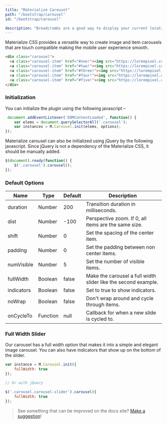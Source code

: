 ```yaml
---
title: "Materialize Carousel"
path: "/bootstrap/carousel"
id: "/bootstrap/carousel"

description: "Breadcrumbs are a good way to display your current location. This is usually used when you have multiple layers of content."
---
```


Materialize CSS provides a versatile way to create image and item carousels that are touch compatible making the mobile user experience smooth. 

```html
<div class="carousel">
  <a class="carousel-item" href="#one!"><img src="https://lorempixel.com/250/250/nature/1"></a>
  <a class="carousel-item" href="#two!"><img src="https://lorempixel.com/250/250/nature/2"></a>
  <a class="carousel-item" href="#three!"><img src="https://lorempixel.com/250/250/nature/3"></a>
  <a class="carousel-item" href="#four!"><img src="https://lorempixel.com/250/250/nature/4"></a>
  <a class="carousel-item" href="#five!"><img src="https://lorempixel.com/250/250/nature/5"></a>
</div>
 ``` 
 
### Initialization 

You can initialize the plugin using the following javascript –
 
```javascript
 document.addEventListener('DOMContentLoaded', function() {
    var elems = document.querySelectorAll('.carousel');
    var instances = M.Carousel.init(elems, options);
});
```

Materialize carousel can also be initialized using jQuery by the following javascript. Since jQuery is not a dependency of the Materialize CSS, it should be manually added. 

```javascript
$(document).ready(function() {
    $('.carousel').carousel();
});
```

### Default Options

| Name | Type | Default | Description |
| --- | --- | --- | --- |
| duration | Number | 200 | Transition duration in milliseconds. |
| dist | Number | \-100 | Perspective zoom. If 0, all items are the same size. |
| shift | Number | 0 | Set the spacing of the center item. |
| padding | Number | 0 | Set the padding between non center items. |
| numVisible | Number | 5 | Set the number of visible items. |
| fullWidth | Boolean | false | Make the carousel a full width slider like the second example. |
| indicators | Boolean | false | Set to true to show indicators. |
| noWrap | Boolean | false | Don't wrap around and cycle through items. |
| onCycleTo | Function | null | Callback for when a new slide is cycled to. |

### Full Width Slider

Our carousel has a full width option that makes it into a simple and elegant image carousel. You can also have indicators that show up on the bottom of the slider.

```javascript
var instance = M.Carousel.init({
    fullWidth: true
});

// Or with jQuery

$('.carousel.carousel-slider').carousel({
    fullWidth: true
});
```   

>See something that can be improved on the docs site? [Make a suggestion](/programs/edit-the-doc-site.html)!

